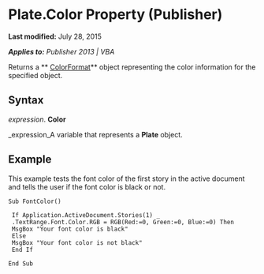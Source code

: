 
# Plate.Color Property (Publisher)

 **Last modified:** July 28, 2015

 _**Applies to:** Publisher 2013 | VBA_

Returns a  ** [ColorFormat](659069e1-e359-94d7-de06-a1d98378193b.md)** object representing the color information for the specified object.


## Syntax

 _expression_. **Color**

 _expression_A variable that represents a  **Plate** object.


## Example

This example tests the font color of the first story in the active document and tells the user if the font color is black or not.


```
Sub FontColor() 
 
 If Application.ActiveDocument.Stories(1) _ 
 .TextRange.Font.Color.RGB = RGB(Red:=0, Green:=0, Blue:=0) Then 
 MsgBox "Your font color is black" 
 Else 
 MsgBox "Your font color is not black" 
 End If 
 
End Sub
```

